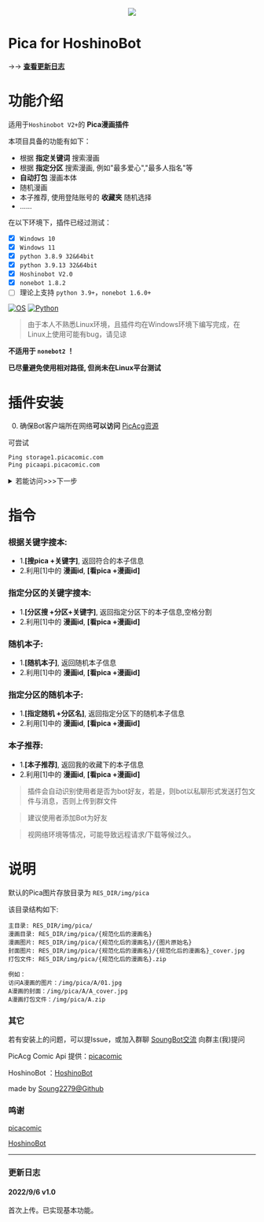 <p align="center">
  <a href="https://sm.ms/image/EzUXf3ZpwoA7VBx" target="_blank"><img src="https://s2.loli.net/2022/09/06/EzUXf3ZpwoA7VBx.png" ></a>
  </a>
</p>


Pica for HoshinoBot
===========================
<div align="left">


→→ **[查看更新日志](#更新日志)**

  
功能介绍
===========================

适用于``Hoshinobot V2+``的 **Pica漫画插件**

本项目具备的功能有如下：
- 根据 **指定关键词** 搜索漫画
- 根据 **指定分区** 搜索漫画, 例如"最多爱心","最多人指名"等
- **自动打包** 漫画本体
- 随机漫画
- 本子推荐, 使用登陆账号的 **收藏夹** 随机选择
- ……

在以下环境下，插件已经过测试：
- [x] ``Windows 10``
- [x] ``Windows 11``
- [x] ``python 3.8.9 32&64bit``
- [x] ``python 3.9.13 32&64bit``
- [x] ``Hoshinobot V2.0``
- [x] ``nonebot 1.8.2``
- [ ] 理论上支持 ``python 3.9+``，``nonebot 1.6.0+``

[![OS](https://img.shields.io/badge/Windows10-0078d6?style=flat-square&logo=windows&logoColor=fff)](https://www.microsoft.com/zh-cn/windows)  [![Python](https://img.shields.io/badge/Python-yellow?style=flat-square&logo=python)](https://www.python.org/)

> 由于本人不熟悉Linux环境，且插件均在Windows环境下编写完成，在Linux上使用可能有bug，请见谅

**不适用于 ``nonebot2`` ！**

**已尽量避免使用相对路径, 但尚未在Linux平台测试**

插件安装
===========================


0. 确保Bot客户端所在网络**可以访问** [PicAcg资源](https://storage1.picacomic.com/static/653cc9e0-1548-4cc3-bba0-d6e2e1bd9c18.jpg)

可尝试 
```cmd
Ping storage1.picacomic.com
Ping picaapi.picacomic.com
```

<details>
    <summary>若能访问>>>下一步</summary>

1. 在**hoshino/modules**文件夹中，打开cmd或者powershell，输入以下代码 按回车执行：

```powershell
git clone https://github.com/Soung2279/pica.git
```

2. 之后关闭cmd或powershell，打开 **hoshino/config** 的 `__bot__.py` 文件，在 **MODULES_ON** 里添加 ``pica``
```python
# 启用的模块
MODULES_ON = {
    'xxx',
    'pica',  #注意英文逗号！
    'xxx',
}
```

3. 之后，安装依赖 ``pip install -r requirements.txt`` 或 双击目录下的 ``安装依赖.bat``

4. 打开 ``main.py`` ,进行配置填写

```python
#转发消息画像
forward_msg_name = "神秘的HaruBot"
forward_msg_uid = 123456789

#填写pica账号
pica_account = ""
pica_password = ""
p.login(pica_account, pica_password)

#pica图片存放的文件夹
pica_folder = ""

#默认顺序
Order_Default = "ld"

#单日使用上限
_max = 5
_nlmt = DailyNumberLimiter(_max)
#单次使用冷却(s)
_cd = 180
_flmt = FreqLimiter(_cd)
```

5. 打开 ``pica/pic2.py``, 进行apikey填写

```python
nonce = ""
api_key = ""
secret_key = ""
```

> 此处的api可通过 [picacomic作者主页](https://zhuanlan.zhihu.com/p/547321040) 获得

6. ENJOY IT!
</details>

指令
===========================

### 根据关键字搜本:
- 1.**[搜pica +关键字]**, 返回符合的本子信息
- 2.利用[1]中的 **漫画id**, **[看pica +漫画id]**

### 指定分区的关键字搜本:
- 1.**[分区搜 +分区+关键字]**, 返回指定分区下的本子信息,空格分割
- 2.利用[1]中的 **漫画id**, **[看pica +漫画id]**

### 随机本子:
- 1.**[随机本子]**, 返回随机本子信息
- 2.利用[1]中的 **漫画id**, **[看pica +漫画id]**

### 指定分区的随机本子:
- 1.**[指定随机 +分区名]**, 返回指定分区下的随机本子信息
- 2.利用[1]中的 **漫画id**, **[看pica +漫画id]**

### 本子推荐:
- 1.**[本子推荐]**, 返回我的收藏下的本子信息
- 2.利用[1]中的 **漫画id**, **[看pica +漫画id]**

> 插件会自动识别使用者是否为bot好友，若是，则bot以私聊形式发送打包文件与消息，否则上传到群文件

> 建议使用者添加Bot为好友

> 视网络环境等情况，可能导致远程请求/下载等候过久。

说明
========================

默认的Pica图片存放目录为 ``RES_DIR/img/pica``

该目录结构如下:
```
主目录: RES_DIR/img/pica/
漫画目录: RES_DIR/img/pica/{规范化后的漫画名}
漫画图片: RES_DIR/img/pica/{规范化后的漫画名}/{图片原始名}
封面图片: RES_DIR/img/pica/{规范化后的漫画名}/{规范化后的漫画名}_cover.jpg
打包文件: RES_DIR/img/pica/{规范化后的漫画名}.zip

例如：
访问A漫画的图片：/img/pica/A/01.jpg
A漫画的封面：/img/pica/A/A_cover.jpg
A漫画打包文件：/img/pica/A.zip
```


### 其它

若有安装上的问题，可以提Issue，或加入群聊 [SoungBot交流](https://jq.qq.com/?_wv=1027&k=DXw3Feqg) 向群主(我)提问

PicAcg Comic Api 提供：[picacomic](https://github.com/AnkiKong/picacomic)

HoshinoBot ：[HoshinoBot](https://github.com/Ice-Cirno/HoshinoBot)

made by [Soung2279@Github](https://github.com/Soung2279/)

### 鸣谢

[picacomic](https://github.com/AnkiKong/picacomic)

[HoshinoBot](https://github.com/Ice-Cirno/HoshinoBot)

****

### 更新日志


#### 2022/9/6  v1.0

首次上传。已实现基本功能。
